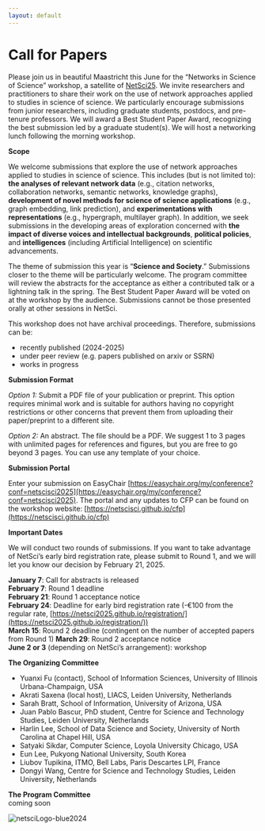 ```yaml
---
layout: default
---
```


# Call for Papers

Please join us in beautiful Maastricht this June for the “Networks in Science of Science” workshop, a satellite of [NetSci25](https://netsci2025.github.io/). We invite researchers and practitioners to share their work on the use of network approaches applied to studies in science of science. We particularly encourage submissions from junior researchers, including graduate students, postdocs, and pre-tenure professors. We will award a Best Student Paper Award, recognizing the best submission led by a graduate student(s). We will host a networking lunch following the morning workshop. 

**Scope**

We welcome submissions that explore the use of network approaches applied to studies in science of science. This includes (but is not limited to): **the analyses of relevant network data** (e.g., citation networks, collaboration networks, semantic networks, knowledge graphs), **development of novel methods for science of science applications** (e.g., graph embedding, link prediction), and **experimentations with representations** (e.g., hypergraph, multilayer graph). In addition, we seek submissions in the developing areas of exploration concerned with **the impact of diverse voices and intellectual backgrounds**, **political policies**, and **intelligences** (including Artificial Intelligence) on scientific advancements. 

The theme of submission this year is “**Science and Society**.” Submissions closer to the theme will be particularly welcome. The program committee will review the abstracts for the acceptance as either a contributed talk or a lightning talk in the spring. The Best Student Paper Award will be voted on at the workshop by the audience. Submissions cannot be those presented orally at other sessions in NetSci.

This workshop does not have archival proceedings. Therefore, submissions can be:
- recently published (2024-2025)
- under peer review (e.g. papers published on arxiv or SSRN)
- works in progress
  
**Submission Format**

_Option 1:_ Submit a PDF file of your publication or preprint. This option requires minimal work and is suitable for authors having no copyright restrictions or other concerns that prevent them from uploading their paper/preprint to a different site. 

_Option 2:_ An abstract. The file should be a PDF. We suggest 1 to 3 pages with unlimited pages for references and figures, but you are free to go beyond 3 pages. You can use any template of your choice.

**Submission Portal**

Enter your submission on EasyChair [https://easychair.org/my/conference?conf=netscisci2025](https://easychair.org/my/conference?conf=netscisci2025). The portal and any updates to CFP can be found on the workshop website: [https://netscisci.github.io/cfp](https://netscisci.github.io/cfp)  

**Important Dates**

We will conduct two rounds of submissions. If you want to take advantage of NetSci’s early bird registration rate, please submit to Round 1, and we will let you know our decision by February 21, 2025. 

**January 7**: Call for abstracts is released  
**February 7**: Round 1 deadline  
**February 21**: Round 1 acceptance notice  
**February 24**: Deadline for early bird registration rate (-€100 from the regular rate, [https://netsci2025.github.io/registration/](https://netsci2025.github.io/registration/))  
**March 15**: Round 2 deadline (contingent on the number of accepted papers from Round 1)
**March 29**: Round 2 acceptance notice  
**June 2 or 3** (depending on NetSci’s arrangement): workshop  

**The Organizing Committee**

* Yuanxi Fu (contact), School of Information Sciences, University of Illinois Urbana-Champaign, USA
* Akrati Saxena (local host), LIACS, Leiden University, Netherlands
* Sarah Bratt, School of Information, University of Arizona, USA
* Juan Pablo Bascur, PhD student, Centre for Science and Technology Studies, Leiden University, Netherlands
* Harlin Lee, School of Data Science and Society, University of North Carolina at Chapel Hill, USA
* Satyaki Sikdar, Computer Science, Loyola University Chicago, USA
* Eun Lee, Pukyong National University, South Korea
* Liubov Tupikina, ITMO, Bell Labs, Paris Descartes LPI, France
* Dongyi Wang, Centre for Science and Technology Studies, Leiden University, Netherlands

**The Program Committee**  
coming soon

![netsciLogo-blue2024](https://github.com/user-attachments/assets/375c6835-c4d4-4ce8-a665-dc51a968de66)

<!--
We welcome submissions that explore the use of network science in the field of Science of Science. This includes (but is not limited to) topics such as the analysis of:
- citation networks
- collaboration networks
- semantic networks
- knowledge graphs
- time-varying graphs
- hypergraphs
- multi-layer graphs
- link prediction
- graph mining
- graph embedding

In addition, we seek submissions in the developing areas of exploration concerned with the **impact of diverse voices, intellectual backgrounds, and intelligences (including Artificial Intelligence) on scientific advance**. 

## Scope

This workshop does not have archival proceedings. Therefore we welcome submissions that are:
- new empirical work
- recently published papers (2023-2024)
- under peer review (e.g. papers published on arxiv or SSRN)
- works in progress

The submitted works cannot be those presented orally at other sessions in NetSci. The program committee will review and vote on acceptance and Best Student Paper Award. Please declare the submission as a student paper by using the keyword “student paper” in the keywords section. 

## Format
They can be written using any template, in latex or word.

**Option 1**: Submit a PDF file of your publication or preprint. This option requires minimal work and is suitable for authors having no copyright restrictions or other concerns that prevent them from uploading their paper/preprint to a different site. 

**Option 2**: An abstract. The file should be a PDF. We suggest 1 to 3 pages with unlimited pages for references and figures, but you are free to go beyond 3 pages. You can use any template of your choice.

## Submission
We will conduct two rounds of submissions. If you want to take advantage of NetSci’s early bird registration rate, please submit to Round 1, and we will let you know our decision by March 23. Enter your submission on [OpenReview](https://openreview.net/group?id=NetSci/2024/Workshop/S4S). 


## Important Dates

- **Feb 1**: Call for papers is released
- **March 3**: Round 1 deadline for contributions
- **March 23**: Round 1 acceptance notice
- **April 8**: [Early bird registration](https://netsci2024.com/en/participate/registration) for NetSci
- **April 20**: Round 2 deadline for contributions
- **May 4**: Round 2 acceptance notice
- **June 18 Afternoon**: Workshop 
-->
